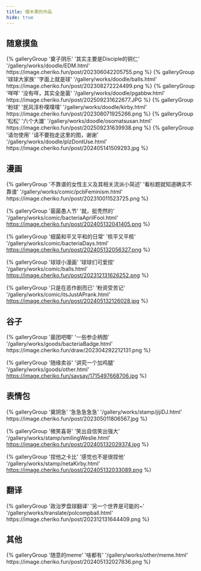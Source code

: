 ```yaml
---
title: 樱木果的作品
hide: true
---
```


## 随意摸鱼

<div class="gallery-group-main">
{% galleryGroup '奠子阴乐' '其实主要是Disciple的铜仁' '/gallery/works/doodle/EDM.html' https://image.cheriko.fun/post/202306042205755.png %}
{% galleryGroup '球球大家族' '字面上就是球' '/gallery/works/doodle/balls.html' https://image.cheriko.fun/post/202308272224499.png %}
{% galleryGroup '咩咩' '没有咩，其实全是菌' '/gallery/works/doodle/pgabbw.html' https://image.cheriko.fun/post/202509231622677.JPG %}
{% galleryGroup '粉球' '民风淳朴噗噗噗' '/gallery/works/doodle/kirby.html' https://image.cheriko.fun/post/202308071925266.png %}
{% galleryGroup '松松' '六个大雄' '/gallery/works/doodle/osomatsusan.html' https://image.cheriko.fun/post/202509231639938.png %}
{% galleryGroup '请勿使用' '请不要抱走这里的图，谢谢' '/gallery/works/doodle/plzDontUse.html' https://image.cheriko.fun/post/202405141509293.jpg %}
</div>


## 漫画

<div class="gallery-group-main">
{% galleryGroup '不靠谱的女性主义及其相关流派小简述' '看标题就知道确实不靠谱' '/gallery/works/comic/pcbFeminism.html' https://image.cheriko.fun/post/202310011523725.png %}

{% galleryGroup '菌菌愚人节' '就，挺秃然的' '/gallery/works/comic/bacteriaAprilFool.html' https://image.cheriko.fun/post/202405132041405.png %}

{% galleryGroup '细菌和平又平和的日常' '核平又平核' '/gallery/works/comic/bacteriaDays.html' https://image.cheriko.fun/post/202405132056327.png %}

{% galleryGroup '球球小漫画' '球球们可爱捏' '/gallery/works/comic/balls.html' https://image.cheriko.fun/post/202312131626252.png %}

{% galleryGroup '只是在恶作剧而已' '粉资受苦记' '/gallery/works/comic/itsJustAPrank.html' https://image.cheriko.fun/post/202405132126028.jpg %}
</div>


## 谷子

<div class="gallery-group-main">
{% galleryGroup '菌团吧唧' '一些参企柄图' '/gallery/works/goods/bacteriaBadge.html' https://image.cheriko.fun/draw/202304292212131.png %}

{% galleryGroup '随缘卖谷' '讲究一个加鸡腿' '/gallery/works/goods/other.html' https://image.cheriko.fun/saysay/1715497668706.jpg %}
</div>


## 表情包

<div class="gallery-group-main">
{% galleryGroup '奠阴急' '急急急急急' '/gallery/works/stamp/jijiDJ.html' https://image.cheriko.fun/post/202305011806567.jpg %}

{% galleryGroup '微笑喜哥' '笑出自信笑出强大' '/gallery/works/stamp/smilingWeslie.html' https://image.cheriko.fun/post/202405132029374.jpg %}


{% galleryGroup '捏他之卡比' '感觉也不是很捏他' '/gallery/works/stamp/netaKirby.html' https://image.cheriko.fun/post/202405132033089.png %}
</div>


## 翻译

<div class="gallery-group-main">
{% galleryGroup '政治罗盘球翻译' '另一个世界是可能的~' '/gallery/works/translate/polcompball.html' https://image.cheriko.fun/post/202312131644409.png %}
</div>

## 其他

<div class="gallery-group-main">
{% galleryGroup '随意的meme' '啥都有' '/gallery/works/other/meme.html' https://image.cheriko.fun/post/202405132027836.png %}
</div>